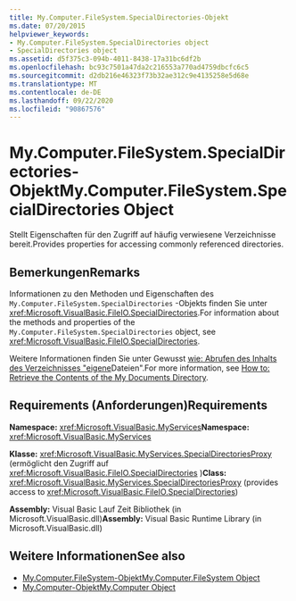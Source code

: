 ```yaml
---
title: My.Computer.FileSystem.SpecialDirectories-Objekt
ms.date: 07/20/2015
helpviewer_keywords:
- My.Computer.FileSystem.SpecialDirectories object
- SpecialDirectories object
ms.assetid: d5f375c3-094b-4011-8438-17a31bc6df2b
ms.openlocfilehash: bc93c7501a47da2c216553a770ad4759dbcfc6c5
ms.sourcegitcommit: d2db216e46323f73b32ae312c9e4135258e5d68e
ms.translationtype: MT
ms.contentlocale: de-DE
ms.lasthandoff: 09/22/2020
ms.locfileid: "90867576"
---
```

# <a name="mycomputerfilesystemspecialdirectories-object"></a><span data-ttu-id="c4ad7-102">My.Computer.FileSystem.SpecialDirectories-Objekt</span><span class="sxs-lookup"><span data-stu-id="c4ad7-102">My.Computer.FileSystem.SpecialDirectories Object</span></span>

<span data-ttu-id="c4ad7-103">Stellt Eigenschaften für den Zugriff auf häufig verwiesene Verzeichnisse bereit.</span><span class="sxs-lookup"><span data-stu-id="c4ad7-103">Provides properties for accessing commonly referenced directories.</span></span>  
  
## <a name="remarks"></a><span data-ttu-id="c4ad7-104">Bemerkungen</span><span class="sxs-lookup"><span data-stu-id="c4ad7-104">Remarks</span></span>  

 <span data-ttu-id="c4ad7-105">Informationen zu den Methoden und Eigenschaften des `My.Computer.FileSystem.SpecialDirectories` -Objekts finden Sie unter <xref:Microsoft.VisualBasic.FileIO.SpecialDirectories>.</span><span class="sxs-lookup"><span data-stu-id="c4ad7-105">For information about the methods and properties of the `My.Computer.FileSystem.SpecialDirectories` object, see <xref:Microsoft.VisualBasic.FileIO.SpecialDirectories>.</span></span>  
  
 <span data-ttu-id="c4ad7-106">Weitere Informationen finden Sie unter Gewusst [wie: Abrufen des Inhalts des Verzeichnisses "eigene](../../developing-apps/programming/drives-directories-files/how-to-retrieve-the-contents-of-the-my-documents-directory.md)Dateien".</span><span class="sxs-lookup"><span data-stu-id="c4ad7-106">For more information, see [How to: Retrieve the Contents of the My Documents Directory](../../developing-apps/programming/drives-directories-files/how-to-retrieve-the-contents-of-the-my-documents-directory.md).</span></span>  
  
## <a name="requirements"></a><span data-ttu-id="c4ad7-107">Requirements (Anforderungen)</span><span class="sxs-lookup"><span data-stu-id="c4ad7-107">Requirements</span></span>  

 <span data-ttu-id="c4ad7-108">**Namespace:** <xref:Microsoft.VisualBasic.MyServices></span><span class="sxs-lookup"><span data-stu-id="c4ad7-108">**Namespace:** <xref:Microsoft.VisualBasic.MyServices></span></span>  
  
 <span data-ttu-id="c4ad7-109">**Klasse:** <xref:Microsoft.VisualBasic.MyServices.SpecialDirectoriesProxy> (ermöglicht den Zugriff auf <xref:Microsoft.VisualBasic.FileIO.SpecialDirectories> )</span><span class="sxs-lookup"><span data-stu-id="c4ad7-109">**Class:** <xref:Microsoft.VisualBasic.MyServices.SpecialDirectoriesProxy> (provides access to <xref:Microsoft.VisualBasic.FileIO.SpecialDirectories>)</span></span>  
  
 <span data-ttu-id="c4ad7-110">**Assembly:** Visual Basic Lauf Zeit Bibliothek (in Microsoft.VisualBasic.dll)</span><span class="sxs-lookup"><span data-stu-id="c4ad7-110">**Assembly:** Visual Basic Runtime Library (in Microsoft.VisualBasic.dll)</span></span>  
  
## <a name="see-also"></a><span data-ttu-id="c4ad7-111">Weitere Informationen</span><span class="sxs-lookup"><span data-stu-id="c4ad7-111">See also</span></span>

- [<span data-ttu-id="c4ad7-112">My.Computer.FileSystem-Objekt</span><span class="sxs-lookup"><span data-stu-id="c4ad7-112">My.Computer.FileSystem Object</span></span>](my-computer-filesystem-object.md)
- [<span data-ttu-id="c4ad7-113">My.Computer-Objekt</span><span class="sxs-lookup"><span data-stu-id="c4ad7-113">My.Computer Object</span></span>](my-computer-object.md)
